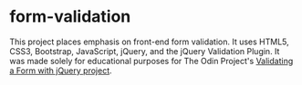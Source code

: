 # form-validation

This project places emphasis on front-end form validation. It uses HTML5, CSS3, Bootstrap, JavaScript, jQuery, and the jQuery Validation Plugin. It was made solely for educational purposes for The Odin Project's [Validating a Form with jQuery project](https://www.theodinproject.com/courses/javascript-and-jquery/lessons/validating-a-form-with-jquery).
